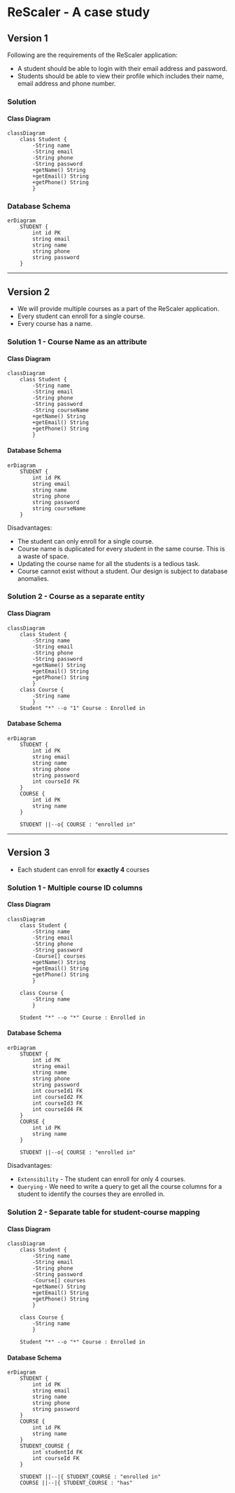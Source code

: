 # ReScaler - A case study

## Version 1
Following are the requirements of the ReScaler application:
* A student should be able to login with their email address and password.
* Students should be able to view their profile which includes their name, email address and phone number.

### Solution

#### Class Diagram

```mermaid
classDiagram
    class Student {
        -String name
        -String email
        -String phone
        -String password
        +getName() String
        +getEmail() String
        +getPhone() String
        }
```

### Database Schema

```mermaid
erDiagram
    STUDENT {
        int id PK
        string email
        string name
        string phone
        string password
    }
```
---

## Version 2

* We will provide multiple courses as a part of the ReScaler application.
* Every student can enroll for a single course.
* Every course has a name.

### Solution 1 - Course Name as an attribute

#### Class Diagram

```mermaid
classDiagram
    class Student {
        -String name
        -String email
        -String phone
        -String password
        -String courseName
        +getName() String
        +getEmail() String
        +getPhone() String
        }
```

#### Database Schema

```mermaid
erDiagram
    STUDENT {
        int id PK
        string email
        string name
        string phone
        string password
        string courseName
    }
```

Disadvantages:
* The student can only enroll for a single course.
* Course name is duplicated for every student in the same course. This is a waste of space.
* Updating the course name for all the students is a tedious task.
* Course cannot exist without a student. Our design is subject to database anomalies.

### Solution 2 - Course as a separate entity

#### Class Diagram

```mermaid
classDiagram
    class Student {
        -String name
        -String email
        -String phone
        -String password
        +getName() String
        +getEmail() String
        +getPhone() String
        }
    class Course {
        -String name
        }
    Student "*" --o "1" Course : Enrolled in
```
#### Database Schema

```mermaid
erDiagram
    STUDENT {
        int id PK
        string email
        string name
        string phone
        string password
        int courseId FK
    }
    COURSE {
        int id PK
        string name
    }

    STUDENT ||--o{ COURSE : "enrolled in"
```

---

## Version 3
* Each student can enroll for **exactly 4** courses

### Solution 1 - Multiple course ID columns

#### Class Diagram

```mermaid
classDiagram
    class Student {
        -String name
        -String email
        -String phone
        -String password
        -Course[] courses
        +getName() String
        +getEmail() String
        +getPhone() String
        }

    class Course {
        -String name
        }
    
    Student "*" --o "*" Course : Enrolled in
```

#### Database Schema

```mermaid
erDiagram
    STUDENT {
        int id PK
        string email
        string name
        string phone
        string password
        int courseId1 FK
        int courseId2 FK
        int courseId3 FK
        int courseId4 FK
    }
    COURSE {
        int id PK
        string name
    }

    STUDENT ||--o{ COURSE : "enrolled in"
```

Disadvantages:
* `Extensibility` - The student can enroll for only 4 courses.
* `Querying` - We need to write a query to get all the course columns for a student to identify the courses they are enrolled in.

### Solution 2 - Separate table for student-course mapping

#### Class Diagram

```mermaid
classDiagram
    class Student {
        -String name
        -String email
        -String phone
        -String password
        -Course[] courses
        +getName() String
        +getEmail() String
        +getPhone() String
        }

    class Course {
        -String name
        }
    
    Student "*" --o "*" Course : Enrolled in
```

#### Database Schema

```mermaid
erDiagram
    STUDENT {
        int id PK
        string email
        string name
        string phone
        string password
    }
    COURSE {
        int id PK
        string name
    }
    STUDENT_COURSE {
        int studentId FK
        int courseId FK
    }

    STUDENT ||--|{ STUDENT_COURSE : "enrolled in"
    COURSE ||--|{ STUDENT_COURSE : "has"
```

